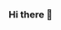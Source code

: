 ### Hi there 👋

<!--
**anup-wa/anup-wa** is a ✨ _special_ ✨ repository because its `README.md` (this file) appears on your GitHub profile.

Here are some ideas to get you started:

- 🔭 I’m currently working on A new web application that uses React and Node.js.
- 🌱 I’m currently learning TypeScript, GraphQL, and React Native.
- 👯 I’m looking to collaborate on Projects that use modern web technologies to build innovative and user-friendly applications.
- 🤔 I’m looking for help with Solving complex problems with code
- 💬 Ask me about Anything related to web development, front-end development, or back-end development.
- 📫 How to reach me: You can reach me on GitHub or LinkedIn.
- 😄 Pronouns: I use he/him pronouns.
- ⚡ Fun fact: : I can build a web application from scratch in a matter of days with Tea and Ensuring Websites Behave (Most of the Time)
-->
